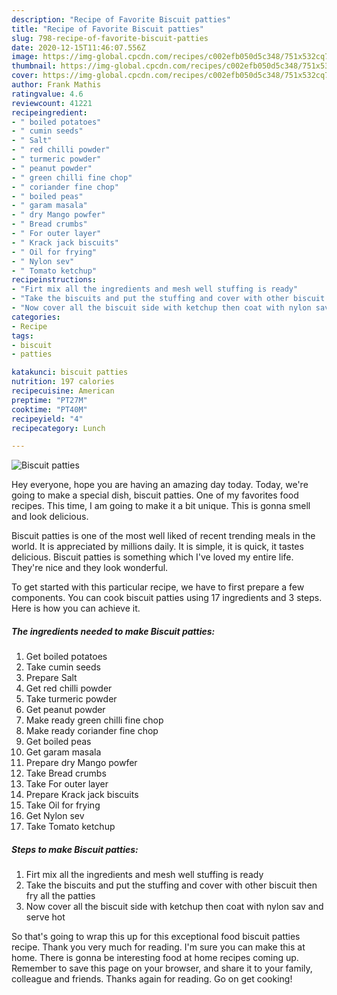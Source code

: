```yaml
---
description: "Recipe of Favorite Biscuit patties"
title: "Recipe of Favorite Biscuit patties"
slug: 798-recipe-of-favorite-biscuit-patties
date: 2020-12-15T11:46:07.556Z
image: https://img-global.cpcdn.com/recipes/c002efb050d5c348/751x532cq70/biscuit-patties-recipe-main-photo.jpg
thumbnail: https://img-global.cpcdn.com/recipes/c002efb050d5c348/751x532cq70/biscuit-patties-recipe-main-photo.jpg
cover: https://img-global.cpcdn.com/recipes/c002efb050d5c348/751x532cq70/biscuit-patties-recipe-main-photo.jpg
author: Frank Mathis
ratingvalue: 4.6
reviewcount: 41221
recipeingredient:
- " boiled potatoes"
- " cumin seeds"
- " Salt"
- " red chilli powder"
- " turmeric powder"
- " peanut powder"
- " green chilli fine chop"
- " coriander fine chop"
- " boiled peas"
- " garam masala"
- " dry Mango powfer"
- " Bread crumbs"
- " For outer layer"
- " Krack jack biscuits"
- " Oil for frying"
- " Nylon sev"
- " Tomato ketchup"
recipeinstructions:
- "Firt mix all the ingredients and mesh well stuffing is ready"
- "Take the biscuits and put the stuffing and cover with other biscuit then fry all the patties"
- "Now cover all the biscuit side with ketchup then coat with nylon sav and serve hot"
categories:
- Recipe
tags:
- biscuit
- patties

katakunci: biscuit patties 
nutrition: 197 calories
recipecuisine: American
preptime: "PT27M"
cooktime: "PT40M"
recipeyield: "4"
recipecategory: Lunch

---
```



![Biscuit patties](https://img-global.cpcdn.com/recipes/c002efb050d5c348/751x532cq70/biscuit-patties-recipe-main-photo.jpg)

Hey everyone, hope you are having an amazing day today. Today, we're going to make a special dish, biscuit patties. One of my favorites food recipes. This time, I am going to make it a bit unique. This is gonna smell and look delicious.



Biscuit patties is one of the most well liked of recent trending meals in the world. It is appreciated by millions daily. It is simple, it is quick, it tastes delicious. Biscuit patties is something which I've loved my entire life. They're nice and they look wonderful.


To get started with this particular recipe, we have to first prepare a few components. You can cook biscuit patties using 17 ingredients and 3 steps. Here is how you can achieve it.

<!--inarticleads1-->

##### The ingredients needed to make Biscuit patties:

1. Get  boiled potatoes
1. Take  cumin seeds
1. Prepare  Salt
1. Get  red chilli powder
1. Take  turmeric powder
1. Get  peanut powder
1. Make ready  green chilli fine chop
1. Make ready  coriander fine chop
1. Get  boiled peas
1. Get  garam masala
1. Prepare  dry Mango powfer
1. Take  Bread crumbs
1. Take  For outer layer
1. Prepare  Krack jack biscuits
1. Take  Oil for frying
1. Get  Nylon sev
1. Take  Tomato ketchup




<!--inarticleads2-->

##### Steps to make Biscuit patties:

1. Firt mix all the ingredients and mesh well stuffing is ready
1. Take the biscuits and put the stuffing and cover with other biscuit then fry all the patties
1. Now cover all the biscuit side with ketchup then coat with nylon sav and serve hot




So that's going to wrap this up for this exceptional food biscuit patties recipe. Thank you very much for reading. I'm sure you can make this at home. There is gonna be interesting food at home recipes coming up. Remember to save this page on your browser, and share it to your family, colleague and friends. Thanks again for reading. Go on get cooking!
